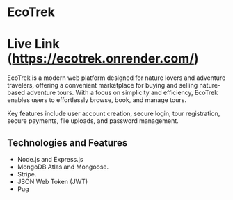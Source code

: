 # EcoTrek

# Live Link (https://ecotrek.onrender.com/)
 
    

EcoTrek is a modern web platform designed for nature lovers and adventure travelers, offering a convenient marketplace for buying and selling nature-based adventure tours. With a focus on simplicity and efficiency, EcoTrek enables users to effortlessly browse, book, and manage tours.

Key features include user account creation, secure login, tour registration, secure payments, file uploads, and password management.

## Technologies and Features
- Node.js and Express.js
- MongoDB Atlas and Mongoose.
- Stripe.
- JSON Web Token (JWT)
- Pug
